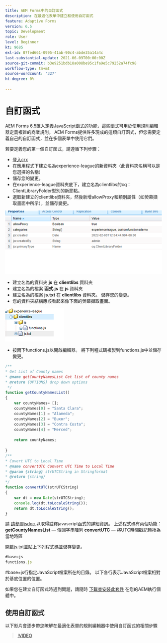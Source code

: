 ```yaml
---
title: AEM Forms中的自訂函式
description: 在最適化表單中建立和使用自訂函式
feature: Adaptive Forms
version: 6.5
topic: Development
role: User
level: Beginner
kt: 9685
exl-id: 07fed661-0995-41ab-90c4-abde35a14a4c
last-substantial-update: 2021-06-09T00:00:00Z
source-git-commit: b3e9251bdb18a008be95c1fa9e5c79252a74fc98
workflow-type: tm+mt
source-wordcount: '327'
ht-degree: 0%

---
```


# 自訂函式

AEM Forms 6.5匯入定義JavaScript函式的功能，這些函式可用於使用規則編輯器定義複雜的商業規則。
AEM Forms提供許多現成的這類自訂函式，但您需要定義自己的自訂函式，並在多個表單中使用它們。

若要定義您的第一個自訂函式，請遵循下列步驟：
* [登入crx](http://localhost:4502/crx/de/index.jsp#/apps/experience-league/clientlibs)
* 在應用程式下建立名為experience-league的新資料夾（此資料夾名稱可以是您選擇的名稱）
* 儲存您的變更。
* 在experience-league資料夾底下，建立名為clientlibs的cq：ClientLibraryFolder型別的新節點。
* 選取新建立的clientlibs資料夾，然後新增allowProxy和類別屬性（如熒幕擷取畫面中所示），並儲存變更。

![client-lib](assets/custom-functions.png)
* 建立名為的資料夾 **js** 在 **clientlibs** 資料夾
* 建立名為的檔案 **函式.js** 在 **js** 資料夾
* 建立名為的檔案 **js.txt** 在 **clientlibs** 資料夾。 儲存您的變更。
* 您的資料夾結構應該看起來像下面的熒幕擷取畫面。

![规则编辑器](assets/folder-structure.png)

* 按兩下functions.js以開啟編輯器。
將下列程式碼複製到functions.js中並儲存變更。

```javascript
/**
* Get List of County names
* @name getCountyNamesList Get list of county names
* @return {OPTIONS} drop down options 
 */
function getCountyNamesList()
{
    var countyNames= [];
    countyNames[0] = "Santa Clara";
    countyNames[1] = "Alameda";
    countyNames[2] = "Buxor";
    countyNames[3] = "Contra Costa";
    countyNames[4] = "Merced";

    return countyNames;

}
/**
* Covert UTC to Local Time
* @name convertUTC Convert UTC Time to Local Time
* @param {string} strUTCString in Stringformat
* @return {string}
*/
function convertUTC(strUTCString)
{
    var dt = new Date(strUTCString);
    console.log(dt.toLocaleString());
    return dt.toLocaleString();
}
```

請 [請參閱jsdoc ](https://jsdoc.app/index.html)以取得註釋javascript函式的詳細資訊。
上述程式碼有兩個功能：
**getCountyNamesList**  — 傳回字串陣列
**convertUTC**  — 將UTC時間戳記轉換為當地時區

開啟js.txt並貼上下列程式碼並儲存變更。

```javascript
#base=js
functions.js
```

#base=js行指定JavaScript檔案所在的目錄。
以下各行表示JavaScript檔案相對於基底位置的位置。

如果您在建立自訂函式時遇到問題，請隨時 [下載並安裝此套件](assets/custom-functions.zip) 在您的AEM執行個體中。

## 使用自訂函式

以下影片會逐步帶您瞭解在最適化表單的規則編輯器中使用自訂函式的相關步驟
>[!VIDEO](https://video.tv.adobe.com/v/340305?quality=12&learn=on)

